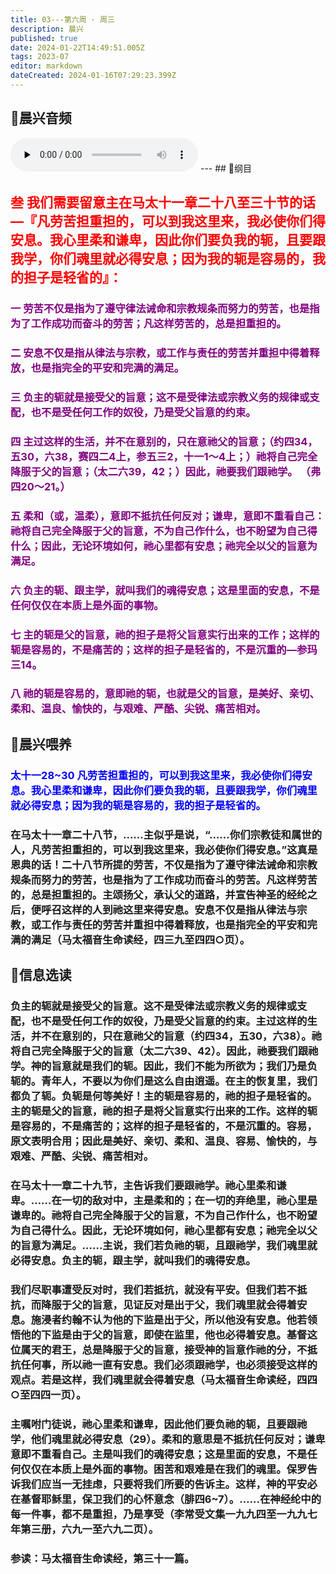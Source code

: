```yaml
---
title: 03---第六周 · 周三
description: 晨兴
published: true
date: 2024-01-22T14:49:51.005Z
tags: 2023-07
editor: markdown
dateCreated: 2024-01-16T07:29:23.399Z
---
```


## 🎵晨兴音频
<audio id="audio" controls="" preload="none">
      <source id="mp3" src="/2023-07/week6/week6day3.mp3">
</audio>
---
## 📖纲目

## <font color=red>叁 我们需要留意主在马太十一章二十八至三十节的话—『凡劳苦担重担的，可以到我这里来，我必使你们得安息。我心里柔和谦卑，因此你们要负我的轭，且要跟我学，你们魂里就必得安息；因为我的轭是容易的，我的担子是轻省的』：</font>

### <font color=purple> 一 劳苦不仅是指为了遵守律法诫命和宗教规条而努力的劳苦，也是指为了工作成功而奋斗的劳苦；凡这样劳苦的，总是担重担的。</font>

### <font color=purple> 二 安息不仅是指从律法与宗教，或工作与责任的劳苦并重担中得着释放，也是指完全的平安和完满的满足。</font>

### <font color=purple> 三 负主的轭就是接受父的旨意；这不是受律法或宗教义务的规律或支配，也不是受任何工作的奴役，乃是受父旨意的约束。</font>

### <font color=purple> 四 主过这样的生活，并不在意别的，只在意祂父的旨意；（约四34，五30，六38，赛四二4上，参五三2，十一1～4上；）祂将自己完全降服于父的旨意；（太二六39，42；）因此，祂要我们跟祂学。 （弗四20～21。）</font>

### <font color=purple> 五 柔和（或，温柔），意即不抵抗任何反对；谦卑，意即不重看自己：祂将自己完全降服于父的旨意，不为自己作什么，也不盼望为自己得什么；因此，无论环境如何，祂心里都有安息；祂完全以父的旨意为满足。</font>

### <font color=purple> 六 负主的轭、跟主学，就叫我们的魂得安息；这是里面的安息，不是任何仅仅在本质上是外面的事物。</font>

### <font color=purple> 七 主的轭是父的旨意，祂的担子是将父旨意实行出来的工作；这样的轭是容易的，不是痛苦的；这样的担子是轻省的，不是沉重的—参玛三14。</font></font>

### <font color=purple> 八 祂的轭是容易的，意即祂的轭，也就是父的旨意，是美好、亲切、柔和、温良、愉快的，与艰难、严酷、尖锐、痛苦相对。</font>

## 📖晨兴喂养

### <font color=blue>太十一28~30    凡劳苦担重担的，可以到我这里来，我必使你们得安息。我心里柔和谦卑，因此你们要负我的轭，且要跟我学，你们魂里就必得安息；因为我的轭是容易的，我的担子是轻省的。</font>

### 在马太十一章二十八节，……主似乎是说，“……你们宗教徒和属世的人，凡劳苦担重担的，可以到我这里来，我必使你们得安息。”这真是恩典的话！二十八节所提的劳苦，不仅是指为了遵守律法诫命和宗教规条而努力的劳苦，也是指为了工作成功而奋斗的劳苦。凡这样劳苦的，总是担重担的。主颂扬父，承认父的道路，并宣告神圣的经纶之后，便呼召这样的人到祂这里来得安息。安息不仅是指从律法与宗教，或工作与责任的劳苦并重担中得着释放，也是指完全的平安和完满的满足（马太福音生命读经，四三九至四四○页）。

## 📖信息选读

### 负主的轭就是接受父的旨意。这不是受律法或宗教义务的规律或支配，也不是受任何工作的奴役，乃是受父旨意的约束。主过这样的生活，并不在意别的，只在意祂父的旨意（约四34，五30，六38）。祂将自己完全降服于父的旨意（太二六39、42）。因此，祂要我们跟祂学。神的旨意就是我们的轭。因此，我们不能为所欲为；我们乃是负轭的。青年人，不要以为你们是这么自由逍遥。在主的恢复里，我们都负了轭。负轭是何等美好！主的轭是容易的，祂的担子是轻省的。主的轭是父的旨意，祂的担子是将父旨意实行出来的工作。这样的轭是容易的，不是痛苦的；这样的担子是轻省的，不是沉重的。容易，原文表明合用；因此是美好、亲切、柔和、温良、容易、愉快的，与艰难、严酷、尖锐、痛苦相对。

### 在马太十一章二十九节，主告诉我们要跟祂学。祂心里柔和谦卑。……在一切的敌对中，主是柔和的；在一切的弃绝里，祂心里是谦卑的。祂将自己完全降服于父的旨意，不为自己作什么，也不盼望为自己得什么。因此，无论环境如何，祂心里都有安息；祂完全以父的旨意为满足。……主说，我们若负祂的轭，且跟祂学，我们魂里就必得安息。负主的轭，跟主学，就叫我们的魂得安息。

### 我们尽职事遭受反对时，我们若抵抗，就没有平安。但我们若不抵抗，而降服于父的旨意，见证反对是出于父，我们魂里就会得着安息。施浸者约翰不认为他的下监是出于父，所以他没有安息。他若领悟他的下监是由于父的旨意，即使在监里，他也必得着安息。基督这位属天的君王，总是降服于父的旨意，接受神的旨意作祂的分，不抵抗任何事，所以祂一直有安息。我们必须跟祂学，也必须接受这样的观点。若是这样，我们魂里就会得着安息（马太福音生命读经，四四○至四四一页）。

### 主嘱咐门徒说，祂心里柔和谦卑，因此他们要负祂的轭，且要跟祂学，他们魂里就必得安息（29）。柔和的意思是不抵抗任何反对；谦卑意即不重看自己。主是叫我们的魂得安息；这是里面的安息，不是任何仅仅在本质上是外面的事物。困苦和艰难是在我们的魂里。保罗告诉我们应当一无挂虑，只要将我们所要的告诉主。这样，神的平安必在基督耶稣里，保卫我们的心怀意念（腓四6~7）。……在神经纶中的每一件事，都不是重担，乃是享受（李常受文集一九九四至一九九七年第三册，六九一至六九二页）。

### 参读：马太福音生命读经，第三十一篇。
<!-- Google tag (gtag.js) -->
<script async src="https://www.googletagmanager.com/gtag/js?id=G-1P8709Z16T"></script>
<script>
  window.dataLayer = window.dataLayer || [];
  function gtag(){dataLayer.push(arguments);}
  gtag('js', new Date());

  gtag('config', 'G-1P8709Z16T');
</script>